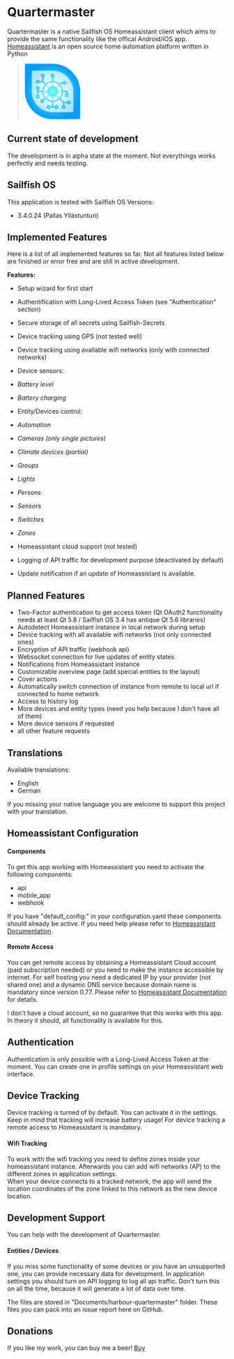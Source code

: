 # Quartermaster
Quartermaster is a native Sailfish OS Homeassistant client which aims to provide the same functionality like the offical Android/iOS app.  
[Homeassistant](https://www.home-assistant.io/) is an open source home automation platform written in Python

>![](icons/128x128/harbour-quartermaster.png)

## Current state of development
The development is in alpha state at the moment. Not everythings works perfectly and needs testing.

## Sailfish OS
This application is tested with Sailfish OS Versions:

- 3.4.0.24 (Pallas Yllästunturi)

## Implemented Features
Here is a list of all implemented features so far. Not all features listed below are finished or error free and are still in active development.

**Features:**

- Setup wizard for first start
- Authentification with Long-Lived Access Token (see "Authentication" section)
- Secure storage of all secrets using Sailfish-Secrets
- Device tracking using GPS (not tested well)
- Device tracking using available wifi networks (only with connected networks)
- Device sensors:  
 - *Battery level* 
 - *Battery charging*
- Entity/Devices control:  

 - *Automation*
 - *Cameras (only single pictures)*
 - *Climate devices (partial)*
 - *Groups*
 - *Lights*
 - *Persons*
 - *Sensors*
 - *Switches*
 - *Zones*
 
- Homeassistant cloud support (not tested)
- Logging of API traffic for development purpose (deactivated by default)
- Update notification if an update of Homeassistant is available.

## Planned Features
- Two-Factor authentication to get access token (Qt OAuth2 functionality needs at least Qt 5.8 / Sailfish OS 3.4 has antique Qt 5.6 libraries)
- Autodetect Homeassistant instance in local network during setup
- Device tracking with all available wifi networks (not only connected ones)
- Encryption of API traffic (webhook api)
- Websocket connection for live updates of entity states
- Notifications from Homeassistant instance
- Customizable overview page (add special entities to the layout)
- Cover actions
- Automatically switch connection of instance from remote to local url if connected to home network
- Access to history log
- More devices and entity types (need you help because I don't have all of them)
- More device sensors if requested
- all other feature requests

## Translations
Available translations:

- English
- German  
  
If you missing your native language you are welcome to support this project with your translation.

## Homeassistant Configuration
#### Components
To get this app working with Homeassistant you need to activate the following components:

- api
- mobile_app
- webhook

If you have "default_config:" in your configuration.yaml these components should already be active. If you need help please refer to [Homeassistant Documentation](https://www.home-assistant.io/docs/).

#### Remote Access

You can get remote access by obtaining a Homeassistant Cloud account (paid subscription needed) or you need to make the instance accessible by internet. 
For self hosting you need a dedicated IP by your provider (not shared one) and a dynamic DNS service because domain name is mandatory since version 0.77.
Please refer to [Homeassistant Documentation](https://www.home-assistant.io/docs/configuration/remote/) for details.

I don't have a cloud account, so no guarantee that this works with this app. In theory it should, all functionality is available for this.

## Authentication
Authentication is only possible with a Long-Lived Access Token at the moment. 
You can create one in profile settings on your Homeassistant web interface.

## Device Tracking
Device tracking is turned of by default. You can activate it in the settings.
Keep in mind that tracking will increase battery usage!
For device tracking a remote access to Homeassistant is mandatory.

#### Wifi Tracking
To work with the wifi tracking you need to define zones inside your homeassistant instance.
Afterwards you can add wifi networks (AP) to the different zones in application settings.  
When your device connects to a tracked network, the app will send the location coordinates of the zone linked to this network as the new device location.

## Development Support
You can help with the development of Quartermaster.

#### Entities / Devices
If you miss some functionality of some devices or you have an unsupported one, you can provide necessary data for development.
In application settings you should turn on API logging to log all api traffic. Don't turn this on all the time, because it will generate a lot of data over time.
   
The files are stored in "Documents/harbour-quartermaster" folder. These files you can pack into an issue report here on GitHub.

## Donations

If you like my work, you can buy me a beer! [Buy](https://www.paypal.com/paypalme/nubecula/1)
